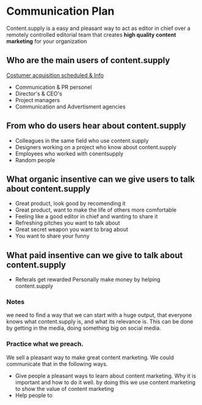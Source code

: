 # Communication Plan

Content.supply is a easy and pleasant way to act as editor in chief over a remotely controlled editorial team that creates **high quality content marketing** for your organization

## Who are the main users of content.supply

[Costumer acquisition scheduled & Info](https://docs.google.com/spreadsheets/d/1PnkjyH_CFJ3hbuxxjL-z_XvH9KKbVGUSNg8b1kF75qI/edit?usp=sharing)
* Communication & PR personel
* Director's & CEO's
* Project managers
* Communication and Advertisment agencies

## From who do  users hear about content.supply

* Colleagues in the same field who use content.supply
* Designers working on a project who know about content.supply
* Employees who worked with conentsupply
* Random people

## What organic insentive can we give users to talk about content.supply

* Great product, look good by recomending it
* Great product, want to make the life of others more comfortable
* Feeling like a good editor in chief and wanting to share it
* Refreshing pitches you want to talk about
* Great secret weapon you want to brag about
* You want to share your funny

## What paid insentive can we give to talk about content.supply

* Referals get rewarded
Personally make money by helping content.supply

### Notes
we need to find a way that we can start with a huge output, that everyone knows what content.supply is, and what its relevance is. This can be done by getting in the media, doing something big on social media.

### Practice what we preach.

We sell a pleasant way to make great content marketing. We could communicate that in the following ways.
* Give people a pleasant ways to learn about content marketing. Why it is important and how to do it well. by doing this we use content marketing to show the value of content marketing
* Help people to 

